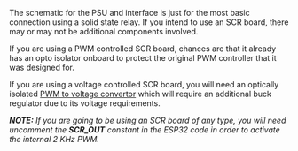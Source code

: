 The schematic for the PSU and interface is just for the most basic connection using a solid state relay. If you intend to use an SCR board, there may or may not be additional components involved.

If you are using a PWM controlled SCR board, chances are that it already has an opto isolator onboard to protect the original PWM controller that it was designed for.

If you are using a voltage controlled SCR board, you will need an optically isolated [PWM to voltage convertor](https://www.amazon.com/dp/B0BG2G5FMX) which will require an additional buck regulator due to its voltage requirements.

_**NOTE:** If you are going to be using an SCR board of any type, you will need uncomment the **SCR_OUT** constant in the ESP32 code in order to activate the internal 2 KHz PWM._
